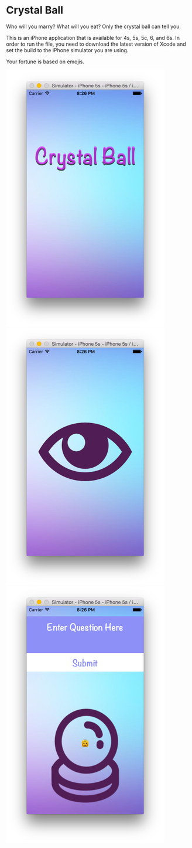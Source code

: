 # Crystal Ball
Who will you marry? What will you eat? Only the crystal ball can tell you.

This is an iPhone application that is available for 4s, 5s, 5c, 6, and 6s. In order to run the file, you need to download the latest version of Xcode and set the build to the iPhone simulator you are using. 

Your fortune is based on emojis.

![crystal ball](/images/cb1.png)
![crystal ball](/images/cb2.png)
![crystal ball](/images/cb3.png)